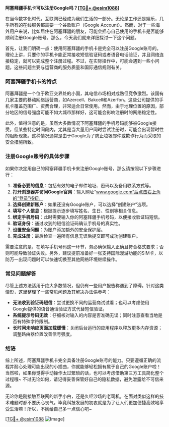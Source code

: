 **阿塞拜疆手机卡可以注册Google吗？[[TG💪+ @esim1088](https://t.me/s/esim1088)]**

在当今数字化时代，互联网已经成为我们生活的一部分。无论是工作还是娱乐，几乎所有的在线服务都需要一个谷歌账户（Google Account）。然而，对于一些海外用户来说，比如居住在阿塞拜疆的朋友，可能会担心自己使用的手机卡是否能够顺利注册Google账号。那么，今天我们就来详细探讨一下这个问题。

首先，让我们明确一点：使用阿塞拜疆的手机卡是完全可以注册Google账号的。理论上讲，只要你的手机卡能正常接收短信验证码或者语音电话验证，并且网络连接稳定，就可以完成整个注册过程。不过，在实际操作中，可能会遇到一些小问题，这些问题主要与运营商的服务质量和国际通信规则有关。

### 阿塞拜疆手机卡的特点

阿塞拜疆是一个位于欧亚交界处的小国，其电信市场相对成熟但竞争激烈。该国有几家主要的移动网络运营商，如Azercell、Bakcell和Azerfon。这些公司提供的手机卡覆盖范围广、资费合理，非常适合日常使用。然而，由于地理位置的原因，部分地区的信号强度可能不如大城市那样好，这可能会影响注册时的网络稳定性。

此外，值得注意的是，虽然大多数情况下阿塞拜疆的手机号码能够被Google接受，但某些特定时间段内，尤其是当大量用户同时尝试注册时，可能会出现暂时性的阻断现象。这种情况通常是由于Google为了防止垃圾邮件或欺诈行为而采取的安全措施所致。

### 注册Google账号的具体步骤

如果你决定用自己的阿塞拜疆手机卡来注册Google账号，那么请按照以下步骤进行：

1. **准备必要的信息**：包括有效的电子邮件地址、密码以及备用联系方式等。
2. **打开浏览器并访问Google官网**：输入网址“www.google.com”后点击右上角的“登录”按钮。
3. **选择创建新账户**：如果还没有Google账户，可以选择“创建账户”选项。
4. **填写个人信息**：根据提示逐步填写姓名、生日、性别等相关信息。
5. **绑定手机号码**：此时需要输入你的阿塞拜疆手机号码，以便接收验证码短信。
6. **验证身份**：通过收到的短信验证码确认手机号的真实性。
7. **设置安全问题**：为账户添加额外的安全保护层。
8. **完成注册**：最后检查一遍所有信息无误后提交即可成功创建账户。

需要注意的是，在填写手机号码这一环节，务必确保输入正确且符合格式要求；否则可能导致验证失败。另外，建议提前准备好一张支持国际漫游功能的SIM卡，以防万一出现问题时可以快速切换至其他网络环境继续操作。

### 常见问题解答

尽管上述方法适用于绝大多数情况，但仍有一些用户报告称遇到了障碍。针对这类情形，这里整理了一些常见问题及其解决办法供参考：

- **无法收到验证码短信**：尝试更换不同的运营商试试看；也可以考虑使用Google提供的语音通话验证方式代替短信验证。
- **系统提示号码无效**：仔细核对输入的内容是否准确无误；同时注意查看当地是否有特殊字符限制。
- **长时间未响应页面加载缓慢**：关闭后台运行的应用程序以释放更多内存资源；调整路由器位置改善信号强度。

### 结语

综上所述，阿塞拜疆手机卡完全具备注册Google账号的能力。只要遵循正确的流程并耐心处理可能出现的小插曲，你就能够轻松拥有属于自己的Google账户啦！当然啦，如果你觉得手动操作太过繁琐的话，也可以考虑借助第三方工具简化整个过程哦~ 不过无论如何，请记得妥善保管好自己的隐私数据，避免泄露给不可信来源。

无论你是刚接触互联网的新手小白，还是久经沙场的老司机，在面对类似这样的技术难题时都不要灰心丧气。毕竟科技发展的初衷就是为了让人们更加便捷高效地享受生活嘛！所以，不妨给自己多一点信心吧~

[[TG💪+ @esim1088](https://t.me/s/esim1088) ![Image](https://i.postimg.cc/4NQfJmqS/Snipaste-2025-05-13-00-14-12.png)]